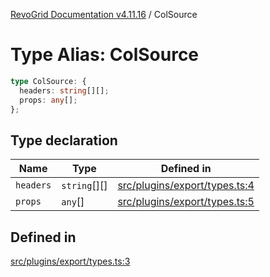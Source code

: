 [RevoGrid Documentation v4.11.16](README.md) / ColSource

# Type Alias: ColSource

```ts
type ColSource: {
  headers: string[][];
  props: any[];
};
```

## Type declaration

| Name | Type | Defined in |
| ------ | ------ | ------ |
| `headers` | `string`[][] | [src/plugins/export/types.ts:4](https://github.com/revolist/revogrid/blob/763c92aaba8e74029a3eccde1c674251aae1a42c/src/plugins/export/types.ts#L4) |
| `props` | `any`[] | [src/plugins/export/types.ts:5](https://github.com/revolist/revogrid/blob/763c92aaba8e74029a3eccde1c674251aae1a42c/src/plugins/export/types.ts#L5) |

## Defined in

[src/plugins/export/types.ts:3](https://github.com/revolist/revogrid/blob/763c92aaba8e74029a3eccde1c674251aae1a42c/src/plugins/export/types.ts#L3)
